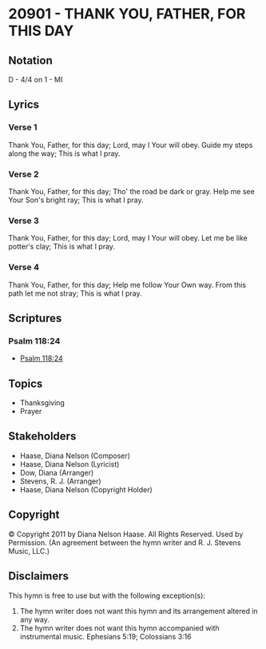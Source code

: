# 20901 - THANK YOU, FATHER, FOR THIS DAY

## Notation

D - 4/4 on 1 - MI

## Lyrics

### Verse 1

Thank You, Father, for this day; Lord, may I Your will obey. Guide my steps along the way; This is what I pray.

### Verse 2

Thank You, Father, for this day; Tho' the road be dark or gray. Help me see Your Son's bright ray; This is what I pray.

### Verse 3

Thank You, Father, for this day; Lord, may I Your will obey. Let me be like potter's clay; This is what I pray.

### Verse 4

Thank You, Father, for this day; Help me follow Your Own way. From this path let me not stray; This is what I pray.


## Scriptures

### Psalm 118:24

- [Psalm 118:24](https://www.biblegateway.com/passage/?search=Psalm%20118%3A24)


## Topics

- Thanksgiving
- Prayer

## Stakeholders

- Haase, Diana Nelson (Composer)
- Haase, Diana Nelson (Lyricist)
- Dow, Diana (Arranger)
- Stevens, R. J. (Arranger)
- Haase, Diana Nelson (Copyright Holder)

## Copyright

© Copyright 2011 by Diana Nelson Haase. All Rights Reserved. Used by Permission.
(An agreement between the hymn writer and R. J. Stevens Music, LLC.)

## Disclaimers

This hymn is free to use but with the following exception(s):
1. The hymn writer does not want this hymn and its arrangement altered in any way.
2. The hymn writer does not want this hymn accompanied with instrumental music.
Ephesians 5:19; Colossians 3:16

